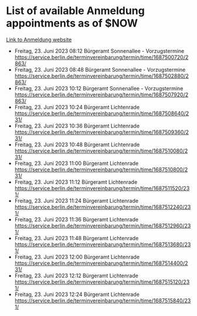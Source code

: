 # List of available Anmeldung appointments as of $NOW
[Link to Anmeldung website](https://service.berlin.de/terminvereinbarung/termin/tag.php?termin=1&anliegen[]=120686&dienstleisterlist=122210,122217,327316,122219,327312,122227,327314,122231,327346,122243,327348,122254,122252,329742,122260,329745,122262,329748,122271,327278,122273,327274,122277,327276,330436,122280,327294,122282,327290,122284,327292,122291,327270,122285,327266,122286,327264,122296,327268,150230,329760,122297,327286,122294,327284,122312,329763,122314,329775,122304,327330,122311,327334,122309,327332,317869,122281,327352,122279,329772,122283,122276,327324,122274,327326,122267,329766,122246,327318,122251,327320,122257,327322,122208,327298,122226,327300&herkunft=http%3A%2F%2Fservice.berlin.de%2Fdienstleistung%2F120686%2F)
- Freitag, 23. Juni 2023 08:12 Bürgeramt Sonnenallee - Vorzugstermine https://service.berlin.de/terminvereinbarung/termin/time/1687500720/2863/
- Freitag, 23. Juni 2023 08:48 Bürgeramt Sonnenallee - Vorzugstermine https://service.berlin.de/terminvereinbarung/termin/time/1687502880/2863/
- Freitag, 23. Juni 2023 10:12 Bürgeramt Sonnenallee - Vorzugstermine https://service.berlin.de/terminvereinbarung/termin/time/1687507920/2863/
- Freitag, 23. Juni 2023 10:24 Bürgeramt Lichtenrade https://service.berlin.de/terminvereinbarung/termin/time/1687508640/231/
- Freitag, 23. Juni 2023 10:36 Bürgeramt Lichtenrade https://service.berlin.de/terminvereinbarung/termin/time/1687509360/231/
- Freitag, 23. Juni 2023 10:48 Bürgeramt Lichtenrade https://service.berlin.de/terminvereinbarung/termin/time/1687510080/231/
- Freitag, 23. Juni 2023 11:00 Bürgeramt Lichtenrade https://service.berlin.de/terminvereinbarung/termin/time/1687510800/231/
- Freitag, 23. Juni 2023 11:12 Bürgeramt Lichtenrade https://service.berlin.de/terminvereinbarung/termin/time/1687511520/231/
- Freitag, 23. Juni 2023 11:24 Bürgeramt Lichtenrade https://service.berlin.de/terminvereinbarung/termin/time/1687512240/231/
- Freitag, 23. Juni 2023 11:36 Bürgeramt Lichtenrade https://service.berlin.de/terminvereinbarung/termin/time/1687512960/231/
- Freitag, 23. Juni 2023 11:48 Bürgeramt Lichtenrade https://service.berlin.de/terminvereinbarung/termin/time/1687513680/231/
- Freitag, 23. Juni 2023 12:00 Bürgeramt Lichtenrade https://service.berlin.de/terminvereinbarung/termin/time/1687514400/231/
- Freitag, 23. Juni 2023 12:12 Bürgeramt Lichtenrade https://service.berlin.de/terminvereinbarung/termin/time/1687515120/231/
- Freitag, 23. Juni 2023 12:24 Bürgeramt Lichtenrade https://service.berlin.de/terminvereinbarung/termin/time/1687515840/231/
